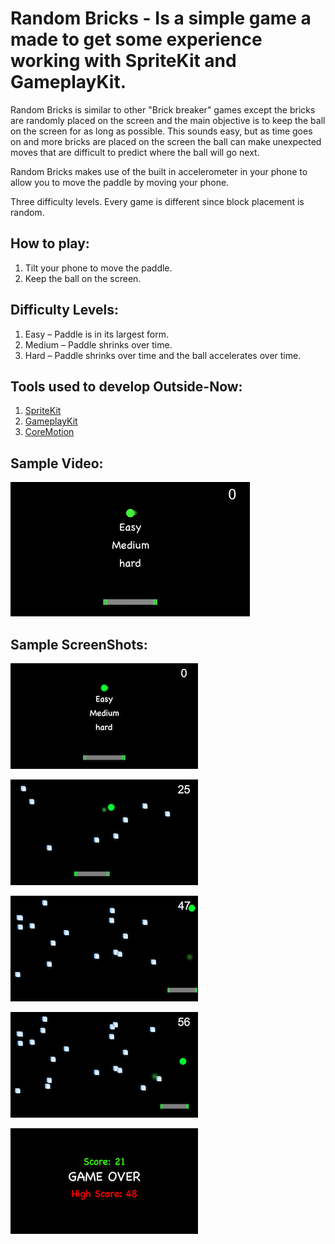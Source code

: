 # Random Bricks - Is a simple game a made to get some experience working with SpriteKit and GameplayKit.

Random Bricks is similar to other "Brick breaker" games except the bricks are randomly placed on the screen and the main objective is to keep the ball on the screen for as long as possible. This sounds easy, but as time goes on and more bricks are placed on the screen the ball can make unexpected moves that are difficult to predict where the ball will go next.

Random Bricks makes use of the built in accelerometer in your phone to allow you to move the paddle by moving your phone. 

Three difficulty levels. Every game is different since block placement is random.

## How to play:
1.	Tilt your phone to move the paddle.
2.	Keep the ball on the screen.

## Difficulty Levels:
1.	Easy – Paddle is in its largest form.
2.	Medium – Paddle shrinks over time.
3.	Hard – Paddle shrinks over time and the ball accelerates over time.

## Tools used to develop Outside-Now:
  1. [SpriteKit](https://developer.apple.com/documentation/spritekit)
  2. [GameplayKit](https://developer.apple.com/documentation/gameplaykit)
  3. [CoreMotion](https://developer.apple.com/documentation/coremotion)

## Sample Video:

![Alt Text](https://github.com/dtroupe18/NotBrickBreaker/blob/master/NotBrickBreaker/Sample/DemoVideo.gif)

## Sample ScreenShots:

![Alt Text](https://github.com/dtroupe18/NotBrickBreaker/blob/master/NotBrickBreaker/Sample/1.PNG)

![Alt Text](https://github.com/dtroupe18/NotBrickBreaker/blob/master/NotBrickBreaker/Sample/2.PNG)

![Alt Text](https://github.com/dtroupe18/NotBrickBreaker/blob/master/NotBrickBreaker/Sample/3.PNG)

![Alt Text](https://github.com/dtroupe18/NotBrickBreaker/blob/master/NotBrickBreaker/Sample/4.PNG)

![Alt Text](https://github.com/dtroupe18/NotBrickBreaker/blob/master/NotBrickBreaker/Sample/5.PNG)
